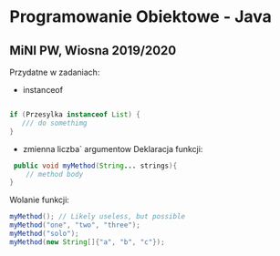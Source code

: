 # Programowanie Obiektowe - Java
## MiNI PW, Wiosna 2019/2020


Przydatne w zadaniach:

- instanceof
```java

if (Przesylka instanceof List) {
   /// do somethimg
}
```

- zmienna liczba` argumentow
Deklaracja funkcji:
```java
 public void myMethod(String... strings){
    // method body
}
```

Wolanie funkcji:

```java
myMethod(); // Likely useless, but possible
myMethod("one", "two", "three");
myMethod("solo");
myMethod(new String[]{"a", "b", "c"});
```

